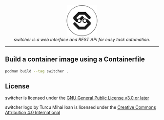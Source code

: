 <p align="center">
  <img src="assets/logo.svg" width="20%">
  <br>
  <em>switcher is a web interface and REST API for easy task automation.</em>
</p>

---

## Build a container image using a Containerfile

```bash
podman build --tag switcher .
```

## License

switcher is licensed under the [GNU General Public License v3.0 or later](LICENSE)

switcher logo by Turcu Mihai Ioan is licensed under the [Creative Commons Attribution 4.0 International](LICENSE-LOGO)
